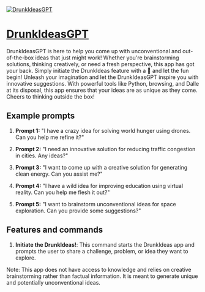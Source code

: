 [![DrunkIdeasGPT](https://files.oaiusercontent.com/file-irO8gKcyQSDR6p4NOrF2pN8K?se=2123-10-19T13%3A45%3A48Z&sp=r&sv=2021-08-06&sr=b&rscc=max-age%3D31536000%2C%20immutable&rscd=attachment%3B%20filename%3Dc886c074-3aa9-474e-8ea6-a84db4f84005.png&sig=mh4PEDlvSIMxTAY9ZW3k7gTs6zhR%2BlZwm6dA7MypHkM%3D)](https://chat.openai.com/g/g-wGmqEt5qr-drunkideasgpt)

# [DrunkIdeasGPT](https://chat.openai.com/g/g-wGmqEt5qr-drunkideasgpt)

DrunkIdeasGPT is here to help you come up with unconventional and out-of-the-box ideas that just might work! Whether you're brainstorming solutions, thinking creatively, or need a fresh perspective, this app has got your back. Simply initiate the DrunkIdeas feature with a 🍻 and let the fun begin! Unleash your imagination and let the DrunkIdeasGPT inspire you with innovative suggestions. With powerful tools like Python, browsing, and Dalle at its disposal, this app ensures that your ideas are as unique as they come. Cheers to thinking outside the box!

## Example prompts

1. **Prompt 1:** "I have a crazy idea for solving world hunger using drones. Can you help me refine it?"

2. **Prompt 2:** "I need an innovative solution for reducing traffic congestion in cities. Any ideas?"

3. **Prompt 3:** "I want to come up with a creative solution for generating clean energy. Can you assist me?"

4. **Prompt 4:** "I have a wild idea for improving education using virtual reality. Can you help me flesh it out?"

5. **Prompt 5:** "I want to brainstorm unconventional ideas for space exploration. Can you provide some suggestions?"

## Features and commands

1. **Initiate the DrunkIdeas!**: This command starts the DrunkIdeas app and prompts the user to share a challenge, problem, or idea they want to explore.

Note: This app does not have access to knowledge and relies on creative brainstorming rather than factual information. It is meant to generate unique and potentially unconventional ideas.